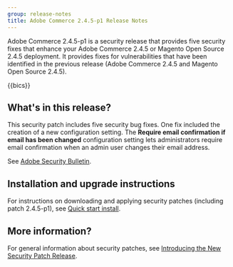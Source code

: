 ```yaml
---
group: release-notes
title: Adobe Commerce 2.4.5-p1 Release Notes
---
```


Adobe Commerce 2.4.5-p1 is a security release that provides five security fixes that enhance your Adobe Commerce 2.4.5 or Magento Open Source 2.4.5 deployment. It provides fixes for vulnerabilities that have been identified in the previous release (Adobe Commerce 2.4.5 and Magento Open Source 2.4.5).

{{bics}}

## What's in this release?

This security patch includes five security bug fixes. One fix included the creation of a new configuration setting. The **Require email confirmation if email has been changed** configuration setting lets administrators require email confirmation when an admin user changes their email address. <!--- AC-6292-->

See [Adobe Security Bulletin](https://helpx.adobe.com/security/products/magento/apsb22-48.html).

## Installation and upgrade instructions

For instructions on downloading and applying security patches (including patch 2.4.5-p1), see [Quick start install](https://devdocs.magento.com/guides/v2.4/install-gde/composer.html).

## More information?

For general information about security patches, see [Introducing the New Security Patch Release](https://community.magento.com/t5/Magento-DevBlog/Introducing-the-New-Security-Patch-Release/ba-p/141287).

